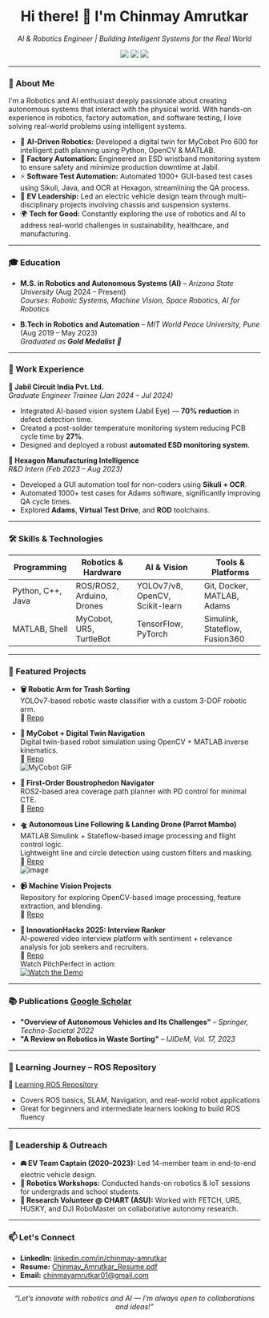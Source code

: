 <!---
ChinmayAmrutkar/ChinmayAmrutkar is a ✨ special ✨ repository because its `README.md` (this file) appears on your GitHub profile.
You can click the Preview link to take a look at your changes.
--->
<h1 align="center">Hi there! 👋 I'm Chinmay Amrutkar</h1>

<p align="center">
  <em>AI & Robotics Engineer | Building Intelligent Systems for the Real World</em>
</p>

<p align="center">
  <a href="https://www.linkedin.com/in/chinmay-amrutkar-153375209"><img src="https://img.shields.io/badge/LinkedIn-Connect-blue"></a>
  <a href="https://github.com/ChinmayAmrutkar"><img src="https://img.shields.io/github/followers/ChinmayAmrutkar?label=Follow&style=social"></a>
  <a href="mailto:chinmayamrutkar01@gmail.com"><img src="https://img.shields.io/badge/Email-Contact%20Me-brightgreen"></a>
</p>

---

### 🚀 About Me  

I'm a Robotics and AI enthusiast deeply passionate about creating autonomous systems that interact with the physical world. With hands-on experience in robotics, factory automation, and software testing, I love solving real-world problems using intelligent systems.

- 🧠 **AI-Driven Robotics:** Developed a digital twin for MyCobot Pro 600 for intelligent path planning using Python, OpenCV & MATLAB.
- 🔩 **Factory Automation:** Engineered an ESD wristband monitoring system to ensure safety and minimize production downtime at Jabil.
- ⚡ **Software Test Automation:** Automated 1000+ GUI-based test cases using Sikuli, Java, and OCR at Hexagon, streamlining the QA process.
- 🚗 **EV Leadership:** Led an electric vehicle design team through multi-disciplinary projects involving chassis and suspension systems.
- 🌍 **Tech for Good:** Constantly exploring the use of robotics and AI to address real-world challenges in sustainability, healthcare, and manufacturing.

---

### 🎓 Education  
- **M.S. in Robotics and Autonomous Systems (AI)** – *Arizona State University* (Aug 2024 – Present)  
  _Courses: Robotic Systems, Machine Vision, Space Robotics, AI for Robotics_  

- **B.Tech in Robotics and Automation** – *MIT World Peace University, Pune* (Aug 2019 – May 2023)  
  _Graduated as **Gold Medalist** 🏅_

---

### 💼 Work Experience  

**🔧 Jabil Circuit India Pvt. Ltd.**  
_Graduate Engineer Trainee (Jan 2024 – Jul 2024)_  
- Integrated AI-based vision system (Jabil Eye) — **70% reduction** in defect detection time.  
- Created a post-solder temperature monitoring system reducing PCB cycle time by **27%**.  
- Designed and deployed a robust **automated ESD monitoring system**.

**🔬 Hexagon Manufacturing Intelligence**  
_R&D Intern (Feb 2023 – Aug 2023)_  
- Developed a GUI automation tool for non-coders using **Sikuli + OCR**.  
- Automated 1000+ test cases for Adams software, significantly improving QA cycle times.  
- Explored **Adams**, **Virtual Test Drive**, and **ROD** toolchains.

---

### 🛠️ Skills & Technologies  

| Programming        | Robotics & Hardware        | AI & Vision                      | Tools & Platforms               |
|--------------------|----------------------------|----------------------------------|---------------------------------|
| Python, C++, Java  | ROS/ROS2, Arduino, Drones  | YOLOv7/v8, OpenCV, Scikit-learn  | Git, Docker, MATLAB, Adams      |
| MATLAB, Shell      | MyCobot, UR5, TurtleBot    | TensorFlow, PyTorch              | Simulink, Stateflow, Fusion360  |

---

### 🌟 Featured Projects  

- **🗑️ Robotic Arm for Trash Sorting**  
  YOLOv7-based robotic waste classifier with a custom 3-DOF robotic arm.  
  🔗 [Repo](https://github.com/ChinmayAmrutkar/Design_and_Prototyping_of_Robotic_Arm.git)

- **🤖 MyCobot + Digital Twin Navigation**  
  Digital twin-based robot simulation using OpenCV + MATLAB inverse kinematics.  
  🔗 [Repo](https://github.com/ChinmayAmrutkar/Integration-of-MyCobot-Pro-600-and-Digital-Twin-for-Maze-Navigation.git)  
  ![MyCobot GIF](https://github.com/user-attachments/assets/0757dc43-22e4-4c52-b6de-e3589aac3ccf)

- **🚜 First-Order Boustrophedon Navigator**  
  ROS2-based area coverage path planner with PD control for minimal CTE.  
  🔗 [Repo](https://github.com/ChinmayAmrutkar/RAS-SES-598-Space-Robotics-and-AI/blob/main/assignments/first_order_boustrophedon_navigator/README.md)

- **🛸 Autonomous Line Following & Landing Drone (Parrot Mambo)**  
  MATLAB Simulink + Stateflow-based image processing and flight control logic.  
  Lightweight line and circle detection using custom filters and masking.  
  🔗 [Repo](https://github.com/ChinmayAmrutkar/Autonomous-Line-Following-and-Landing-of-a-Parrot-Mambo-Minidrone-Using-Simulink)<br>
![image](https://github.com/user-attachments/assets/5abadc9f-5c63-49c9-a5d8-76cf6f299851)


- **📹 Machine Vision Projects**  
  Repository for exploring OpenCV-based image processing, feature extraction, and blending.  
  🔗 [Repo](https://github.com/ChinmayAmrutkar/Machine-Vision-Projects)

- **🎤 InnovationHacks 2025: Interview Ranker**  
  AI-powered video interview platform with sentiment + relevance analysis for job seekers and recruiters.  
  🔗 [Repo](https://github.com/ChinmayAmrutkar/InnovationHacks-2025)<br>
Watch PitchPerfect in action:  
[![Watch the Demo](https://img.youtube.com/vi/va2O2VBwE1o/0.jpg)](https://youtu.be/va2O2VBwE1o)

---

### 📚 Publications  [Google Scholar](https://scholar.google.com/citations?user=a7ymhIIAAAAJ&hl=en)
- **"Overview of Autonomous Vehicles and Its Challenges"** – *Springer, Techno-Societal 2022*  
- **"A Review on Robotics in Waste Sorting"** – *IJIDeM, Vol. 17, 2023*  


---

### 🤖 Learning Journey – ROS Repository  
🔧 [Learning ROS Repository](https://github.com/ChinmayAmrutkar/Learning_ROS.git)  
- Covers ROS basics, SLAM, Navigation, and real-world robot applications  
- Great for beginners and intermediate learners looking to build ROS fluency

---

### 🌱 Leadership & Outreach  
- **🚘 EV Team Captain (2020–2023):** Led 14-member team in end-to-end electric vehicle design.  
- **🤖 Robotics Workshops:** Conducted hands-on robotics & IoT sessions for undergrads and school students.  
- **🔬 Research Volunteer @ CHART (ASU):** Worked with FETCH, UR5, HUSKY, and DJI RoboMaster on collaborative autonomy research.

---

### 📫 Let's Connect  
- **LinkedIn:** [linkedin.com/in/chinmay-amrutkar](https://www.linkedin.com/in/chinmay-amrutkar-153375209)  
- **Resume:** [Chinmay_Amrutkar_Resume.pdf](https://github.com/ChinmayAmrutkar/Resume/blob/main/Chinmay_Amrutkar_Resume.pdf)  
- **Email:** chinmayamrutkar01@gmail.com  

---

<p align="center">
  <em>“Let’s innovate with robotics and AI — I’m always open to collaborations and ideas!”</em>
</p>

